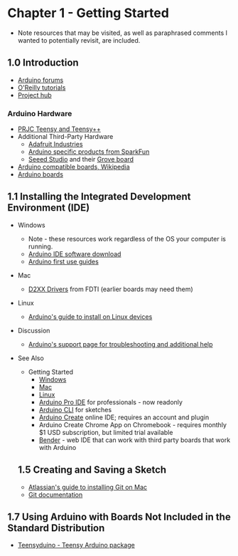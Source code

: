 # Chapter 1 - Getting Started

- Note resources that may be visited, as well as paraphrased comments I wanted to potentially revisit, are included.

## 1.0 Introduction
  - [Arduino forums]([https://forum.arduino.cc/)
  - [O'Reilly tutorials](https://docs.arduino.cc/tutorials/)
  - [Project hub](https://projecthub.arduino.cc/)

### Arduino Hardware
- [PRJC Teensy and Teensy++](https://www.pjrc.com/teensy/)
- Additional Third-Party Hardware
  -  [Adafruit Industries](https://www.adafruit.com/)
  -  [Arduino specific products from SparkFun](https://www.sparkfun.com/catalogsearch/result/?q=arduino)
  -  [Seeed Studio](https://www.seeedstudio.com/) and their [Grove board](https://wiki.seeedstudio.com/Grove_System/)
- [Arduino compatible boards, Wikipedia](https://en.wikipedia.org/wiki/List_of_Arduino_boards_and_compatible_system)
- [Arduino boards](https://www.arduino.cc/en/hardware/)  

## 1.1 Installing the Integrated Development Environment (IDE)
- Windows
  - Note - these resources work regardless of the OS your computer is running.  
  - [Arduino IDE software download](www.arduino.cc/download)
  - [Arduino first use guides](https://www.arduino.cc/en/Guide/)
- Mac
  - [D2XX Drivers](https://ftdichip.com/drivers/d2xx-drivers/) from FDTI (earlier boards may need them)
- Linux
  - [Arduino's guide to install on Linux devices](https://www.arduino.cc/en/guide/linux)
- Discussion
  - [Arduino's support page for troubleshooting and additional help](https://support.arduino.cc/hc/en-us)
- See Also
  - Getting Started
    - [Windows](https://docs.arduino.cc/software/ide-v1/tutorials/Windows/)
    - [Mac](https://docs.arduino.cc/software/ide-v1/tutorials/macOS/)
    - [Linux](https://docs.arduino.cc/software/ide-v1/tutorials/Linux/)
    - [Arduino Pro IDE](https://github.com/arduino/arduino-pro-ide) for professionals - now readonly
    - [Arduino CLI](https://github.com/arduino/arduino-cli) for sketches
    - [Arduino Create](https://login.arduino.cc/login?state=hKFo2SBuVlpYeTQ2emVKc1pFSkQxNmZEZjRnS2poZGRoNzNiQ6FupWxvZ2luo3RpZNkgSnE4YVlxMHU1UUNfRmNoSFp4VVFFUGU3ejNpNkZpM1CjY2lk2SBlOXFpcEEyTjBrOVA4dnZyZTlmZEdjNnU5S2w5ZUhTUA&client=e9qipA2N0k9P8vvre9fdGc6u9Kl9eHSP&protocol=oauth2&scope=openid+profile+email&redirect_uri=https%3A%2F%2Fapp.arduino.cc&response_type=code&response_mode=query&nonce=VFZBaHZOZ2hTMEFaWkdQRjNOSDQyRHpZZmRhOVpqT1dNSGpjREVBN2NXcw%3D%3D&code_challenge=FloTMXabudVInneZ-kUxZoBB1U7xXiRUkJVmLDALPq4&code_challenge_method=S256&auth0Client=eyJuYW1lIjoiYXV0aDAtc3BhLWpzIiwidmVyc2lvbiI6IjIuMS4zIn0%3D#/sso/login) online IDE; requires an account and plugin
    - Arduino Create Chrome App on Chromebook - requires monthly $1 USD subscription, but limited trial available
    - [Bender](https://edu.codebender.cc/) - web IDE that can work with third party boards that work with Arduino
    
  ## 1.5 Creating and Saving a Sketch
    - [Atlassian's guide to installing Git on Mac](https://www.atlassian.com/git/tutorials/install-git)
    - [Git documentation](https://git-scm.com/doc)

 ## 1.7 Using Arduino with Boards Not Included in the Standard Distribution
   - [Teensyduino - Teensy Arduino package](https://www.pjrc.com/teensy/td_download.html) 

